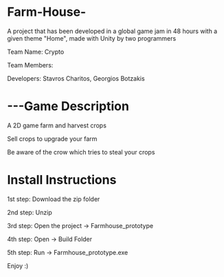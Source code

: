 # Farm-House-

A project that has been developed in a global game jam in 48 hours with a given theme "Home", made with Unity by two programmers

Team Name: Crypto

Team Members:

Developers: Stavros Charitos, Georgios Botzakis

# ---Game Description

A 2D game farm and harvest crops

Sell crops to upgrade your farm

Be aware of the crow which tries to steal your crops

# Install Instructions

1st step: Download the zip folder

2nd step: Unzip

3rd step: Open the project -> Farmhouse_prototype

4th step: Open -> Build Folder

5th step: Run -> Farmhouse_prototype.exe

Enjoy :)
